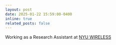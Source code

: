```yaml
---
layout: post
date: 2025-01-22 15:59:00-0400
inline: true
related_posts: false
---
```


Working as a Research Assistant at [NYU WIRELESS](https://wireless.engineering.nyu.edu/)

